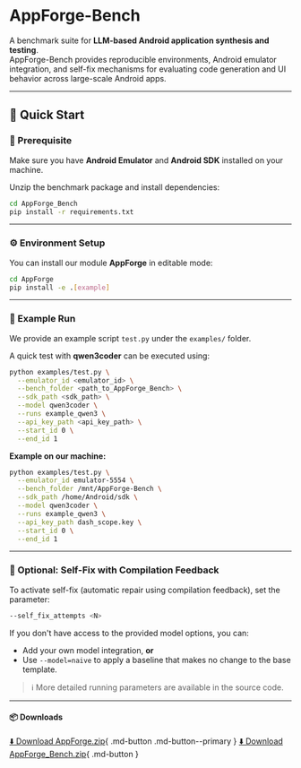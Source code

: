 
# AppForge-Bench

A benchmark suite for **LLM-based Android application synthesis and testing**.  
AppForge-Bench provides reproducible environments, Android emulator integration, and self-fix mechanisms for evaluating code generation and UI behavior across large-scale Android apps.

---

## 🚀 Quick Start

### 🔧 Prerequisite
Make sure you have **Android Emulator** and **Android SDK** installed on your machine.

Unzip the benchmark package and install dependencies:

```bash
cd AppForge_Bench
pip install -r requirements.txt
```

---

### ⚙️ Environment Setup

You can install our module **AppForge** in editable mode:

```bash
cd AppForge
pip install -e .[example]
```

---

### 🧠 Example Run

We provide an example script `test.py` under the `examples/` folder.

A quick test with **qwen3coder** can be executed using:

```bash
python examples/test.py \
  --emulator_id <emulator_id> \
  --bench_folder <path_to_AppForge_Bench> \
  --sdk_path <sdk_path> \
  --model qwen3coder \
  --runs example_qwen3 \
  --api_key_path <api_key_path> \
  --start_id 0 \
  --end_id 1
```

**Example on our machine:**

```bash
python examples/test.py \
  --emulator_id emulator-5554 \
  --bench_folder /mnt/AppForge-Bench \
  --sdk_path /home/Android/sdk \
  --model qwen3coder \
  --runs example_qwen3 \
  --api_key_path dash_scope.key \
  --start_id 0 \
  --end_id 1
```

---

### 🧩 Optional: Self-Fix with Compilation Feedback

To activate self-fix (automatic repair using compilation feedback), set the parameter:

```bash
--self_fix_attempts <N>
```

If you don't have access to the provided model options, you can:

* Add your own model integration, **or**
* Use `--model=naive` to apply a baseline that makes no change to the base template.

> ℹ️ More detailed running parameters are available in the source code.


---

#### 📦 Downloads
[⬇️ Download AppForge.zip](https://github.com/benchmark-project-website/benchmark-project-website.github.io/releases/download/v1.0.0/AppForge.zip){ .md-button .md-button--primary }
[⬇️ Download AppForge_Bench.zip](https://github.com/benchmark-project-website/benchmark-project-website.github.io/releases/download/v1.0.0/AppForge_Bench.zip){ .md-button }
